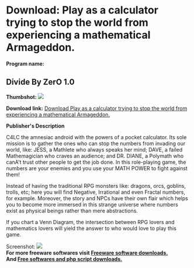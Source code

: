 # Download: Play as a calculator trying to stop the world from experiencing a mathematical Armageddon.

**Program name:**

## Divide By ZerO 1.0

  
**Thumbshot:** ![](http://www.freewarefiles.com/screenshot/dividebyzero_md.jpg)   
  
**Download link:** [Download Play as a calculator trying to stop the world from experiencing a mathematical Armageddon.](http://freesoftwares.boysofts.com/Divide-By-ZerO_program_98594.html)  
  


**Publisher's Description**  
  


C4LC the amnesiac android with the powers of a pocket calculator. Its sole mission is to gather the ones who can stop the numbers from invading our world, like: JESS, a Mathlete who always speaks her mind; DAVE, a failed Mathemagician who craves an audience; and DR. DIANE, a Polymath who canA't trust other people to get the job done. In this role-playing game, the numbers are your enemies and you use your MATH POWER to fight against them! 

Instead of having the traditional RPG monsters like: dragons, orcs, goblins, trolls, etc; here you will find Negative, Irrational and even Fractal numbers, for example. Moreover, the story and NPCs have their own flair which helps you to become more immersed in this strange universe where numbers exist as physical beings rather than mere abstractions.

If you chart a Venn Diagram, the intersection between RPG lovers and mathematics lovers will yield the answer to who would love to play this game.

  
  
Screenshot: ![](http://www.freewarefiles.com/screenshot/dividebyzero.jpg)   
**For more freeware softwares visit [Freeware software downloads.](http://freesoftwares.boysofts.com/)**   
**And [Free softwares and php script downloads.](http://www.boysofts.com/)**
